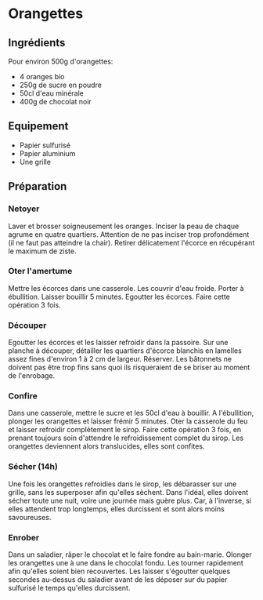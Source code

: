 # Orangettes

## Ingrédients

Pour environ 500g d'orangettes:

* 4 oranges bio
* 250g de sucre en poudre
* 50cl d'eau minérale
* 400g de chocolat noir

## Equipement

* Papier sulfurisé
* Papier aluminium
* Une grille

## Préparation

### Netoyer

Laver et brosser soigneusement les oranges. Inciser la peau de chaque agrume en quatre quartiers. Attention de ne pas inciser trop profondément (il ne faut pas atteindre la chair). Retirer délicatement l'écorce en récupérant le maximum de ziste.

### Oter l'amertume

Mettre les écorces dans une casserole. Les couvrir d'eau froide. Porter à ébullition. Laisser bouillir 5 minutes. Egoutter les écorces. Faire cette opération 3 fois.

### Découper

Egoutter les écorces et les laisser refroidir dans la passoire. Sur une planche à découper, détailler les quartiers d'écorce blanchis en lamelles assez fines d'environ 1 à 2 cm de largeur. Réserver. Les bâtonnets ne doivent pas être trop fins sans quoi ils risqueraient de se briser au moment de l'enrobage.

### Confire

Dans une casserole, mettre le sucre et les 50cl d'eau à bouillir. A l'ébullition, plonger les orangettes et laisser frémir 5 minutes. Oter la casserole du feu et laisser refroidir complètement le sirop. Faire cette opération 3 fois, en prenant toujours soin d'attendre le refroidissement complet du sirop. Les orangettes deviennent alors translucides, elles sont confites. 

### Sécher (14h)

Une fois les orangettes refroidies dans le sirop, les débarasser sur une grille, sans les superposer afin qu'elles sèchent. Dans l'idéal, elles doivent sécher toute une nuit, voire une journée mais guère plus. Car, à l'inverse, si elles attendent trop longtemps, elles durcissent et sont alors moins savoureuses.

### Enrober

Dans un saladier, râper le chocolat et le faire fondre au bain-marie. Olonger les orangettes une à une dans le chocolat fondu. Les tourner rapidement afin qu'elles soient bien recouvertes. Les laisser s'égoutter quelques secondes au-dessus du saladier avant de les déposer sur du papier sulfurisé le temps qu'elles durcissent.

